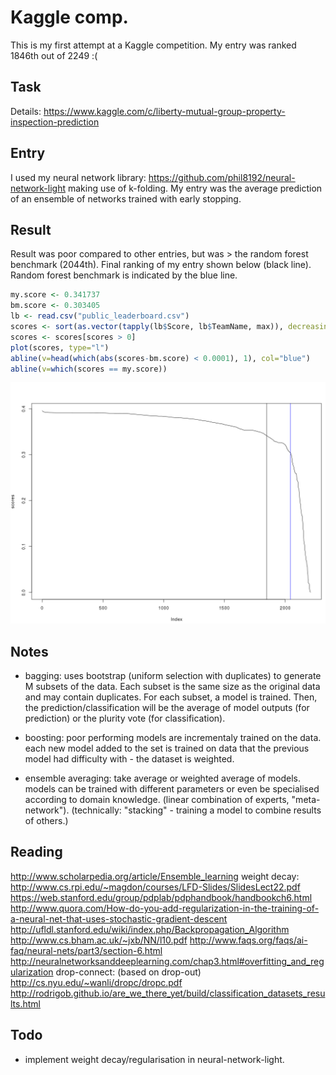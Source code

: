 Kaggle comp.
============

This is my first attempt at a Kaggle competition. My entry was ranked 1846th
out of 2249 :( 

Task
----

Details: https://www.kaggle.com/c/liberty-mutual-group-property-inspection-prediction

Entry
-----

I used my neural network library: https://github.com/phil8192/neural-network-light
making use of k-folding. My entry was the average prediction of an ensemble of
networks trained with early stopping.

Result
------

Result was poor compared to other entries, but was > the random forest 
benchmark (2044th). Final ranking of my entry shown below (black line). Random
forest benchmark is indicated by the blue line.

```R
my.score <- 0.341737
bm.score <- 0.303405
lb <- read.csv("public_leaderboard.csv")
scores <- sort(as.vector(tapply(lb$Score, lb$TeamName, max)), decreasing=T)
scores <- scores[scores > 0]
plot(scores, type="l")
abline(v=head(which(abs(scores-bm.score) < 0.0001), 1), col="blue")
abline(v=which(scores == my.score))
```

!["plot"](https://raw.githubusercontent.com/phil8192/kaggle-lmgpip/master/scores.png)

Notes
-----

* bagging: uses bootstrap (uniform selection with duplicates) to generate M 
  subsets of the data. Each subset is the same size as the original data and 
  may contain duplicates. For each subset, a model is trained. Then, the 
  prediction/classification will be the average of model outputs (for 
  prediction) or the plurity vote (for classification).

* boosting: poor performing models are incrementaly trained on the data. each 
  new model added to the set is trained on data that the previous model had 
  difficulty with - the dataset is weighted.

* ensemble averaging: take average or weighted average of models. models can be 
  trained with different parameters or even be specialised according to domain 
  knowledge. (linear combination of experts, "meta-network"). (technically: 
  "stacking" - training a model to combine results of others.)

Reading
-------

http://www.scholarpedia.org/article/Ensemble_learning
weight decay:
http://www.cs.rpi.edu/~magdon/courses/LFD-Slides/SlidesLect22.pdf
https://web.stanford.edu/group/pdplab/pdphandbook/handbookch6.html
http://www.quora.com/How-do-you-add-regularization-in-the-training-of-a-neural-net-that-uses-stochastic-gradient-descent
http://ufldl.stanford.edu/wiki/index.php/Backpropagation_Algorithm
http://www.cs.bham.ac.uk/~jxb/NN/l10.pdf
http://www.faqs.org/faqs/ai-faq/neural-nets/part3/section-6.html
http://neuralnetworksanddeeplearning.com/chap3.html#overfitting_and_regularization
drop-connect: (based on drop-out)
http://cs.nyu.edu/~wanli/dropc/dropc.pdf
http://rodrigob.github.io/are_we_there_yet/build/classification_datasets_results.html

Todo
----

* implement weight decay/regularisation in neural-network-light.


